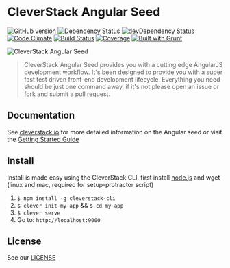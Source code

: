 CleverStack Angular Seed
====================
[![GitHub version](https://badge.fury.io/gh/cleverstack%2Fangular-seed.png)](http://badge.fury.io/gh/cleverstack%2Fangular-seed) [![Dependency Status](https://david-dm.org/CleverStack/angular-seed.png)](https://david-dm.org/CleverStack/angular-seed) [![devDependency Status](https://david-dm.org/CleverStack/angular-seed/dev-status.png)](https://david-dm.org/CleverStack/angular-seed#info=devDependencies) [![Code Climate](https://codeclimate.com/github/CleverStack/angular-seed.png)](https://codeclimate.com/github/CleverStack/angular-seed) 
[![Build Status](https://secure.travis-ci.org/CleverStack/angular-seed.png?branch=master)](https://travis-ci.org/CleverStack/angular-seed) 
[![Coverage](https://codeclimate.com/github/CleverStack/angular-seed/coverage.png)](https://codeclimate.com/github/CleverStack/angular-seed) 
[![Built with Grunt](https://cdn.gruntjs.com/builtwith.png)](http://gruntjs.com/) 

![CleverStack Angular Seed](http://cleverstack.github.io/assets/img/logos/angular-seed-logo-clean.png "CleverStack Angular Seed")

<blockquote>
CleverStack Angular Seed provides you with a cutting edge AngularJS development workflow. It's been designed to provide you with a super fast test driven front-end development lifecycle. Everything you need should be just one command away, if it's not please open an issue or fork and submit a pull request.
</blockquote>

## Documentation

See [cleverstack.io](http://cleverstack.io/documentation/#frontend) for more detailed information on the Angular seed or visit the [Getting Started Guide](http://cleverstack.io/getting-started/)

## Install

Install is made easy using the CleverStack CLI, first install [node.js](http://nodejs.org) and wget (linux and mac, required for setup-protractor script)

1. `$ npm install -g cleverstack-cli`
2. `$ clever init my-app` && `$ cd my-app`
4. `$ clever serve`
5. Go to: `http://localhost:9000`

## License

See our [LICENSE](https://github.com/CleverStack/angular-seed/blob/master/LICENSE)
